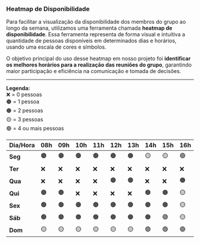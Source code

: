 ### Heatmap de Disponibilidade

Para facilitar a visualização da disponibilidade dos membros do grupo ao longo da semana, utilizamos uma ferramenta chamada **heatmap de disponibilidade**. Essa ferramenta representa de forma visual e intuitiva a quantidade de pessoas disponíveis em determinados dias e horários, usando uma escala de cores e símbolos.  

O objetivo principal do uso desse heatmap em nosso projeto foi **identificar os melhores horários para a realização das reuniões do grupo**, garantindo maior participação e eficiência na comunicação e tomada de decisões.

---

**Legenda:**  
❌ = 0 pessoas  
🟤 = 1 pessoa  
🟠 = 2 pessoas  
🟡 = 3 pessoas  
🟢 = 4 ou mais pessoas  

| Dia/Hora | 08h | 09h | 10h | 11h | 12h | 13h | 14h | 15h | 16h | 17h | 18h | 19h | 20h | 21h |
|----------|-----|-----|-----|-----|-----|-----|-----|-----|-----|-----|-----|-----|-----|-----|
| **Seg**  | 🟤 | 🟤 | 🟤 | 🟤 | 🟤 | 🟠 | 🟡 | 🟡 | 🟢 | 🟢 | 🟠 | 🟡 | 🟢 | 🟡 |
| **Ter**  | ❌ | ❌ | ❌ | ❌ | ❌ | ❌ | ❌ | ❌ | ❌ | 🟤 | 🟠 | 🟤 | ❌ | 🟤 |
| **Qua**  | ❌ | ❌ | ❌ | ❌ | 🟤 | 🟤 | ❌ | ❌ | 🟠 | 🟠 | 🟠 | 🟡 | 🟢 | 🟡 |
| **Qui**  | 🟤 | 🟤 | ❌ | ❌ | ❌ | ❌ | 🟤 | 🟠 | 🟡 | 🟡 | 🟠 | 🟠 | 🟠 | 🟤 |
| **Sex**  | 🟤 | 🟤 | 🟤 | 🟤 | 🟤 | 🟤 | 🟤 | 🟤 | 🟡 | 🟡 | 🟡 | 🟢 | 🟡 | 🟠 |
| **Sáb**  | 🟤 | 🟤 | 🟠 | 🟠 | 🟠 | 🟠 | 🟠 | 🟢 | 🟡 | 🟡 | 🟠 | 🟢 | 🟢 | 🟡 |
| **Dom**  | 🟡 | 🟡 | 🟡 | 🟡 | 🟡 | 🟡 | 🟢 | 🟢 | 🟢 | 🟢 | 🟢 | 🟢 | 🟡 | 🟡 |
